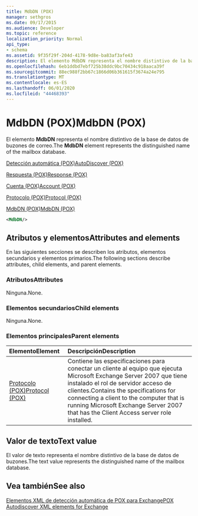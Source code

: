 ```yaml
---
title: MdbDN (POX)
manager: sethgros
ms.date: 09/17/2015
ms.audience: Developer
ms.topic: reference
localization_priority: Normal
api_type:
- schema
ms.assetid: 9f35f29f-204d-4178-9d8e-ba83af3afe43
description: El elemento MdbDN representa el nombre distintivo de la base de datos de buzones de correo.
ms.openlocfilehash: 6eb1ddbd7ebf725b38ddc9bc70434c918aaca39f
ms.sourcegitcommit: 88ec988f2bb67c1866d06b361615f3674a24e795
ms.translationtype: MT
ms.contentlocale: es-ES
ms.lasthandoff: 06/01/2020
ms.locfileid: "44468393"
---
```

# <a name="mdbdn-pox"></a><span data-ttu-id="400a1-103">MdbDN (POX)</span><span class="sxs-lookup"><span data-stu-id="400a1-103">MdbDN (POX)</span></span>

<span data-ttu-id="400a1-104">El elemento **MdbDN** representa el nombre distintivo de la base de datos de buzones de correo.</span><span class="sxs-lookup"><span data-stu-id="400a1-104">The **MdbDN** element represents the distinguished name of the mailbox database.</span></span> 
  
[<span data-ttu-id="400a1-105">Detección automática (POX)</span><span class="sxs-lookup"><span data-stu-id="400a1-105">AutoDiscover (POX)</span></span>](autodiscover-pox.md)
  
[<span data-ttu-id="400a1-106">Respuesta (POX)</span><span class="sxs-lookup"><span data-stu-id="400a1-106">Response (POX)</span></span>](response-pox.md)
  
[<span data-ttu-id="400a1-107">Cuenta (POX)</span><span class="sxs-lookup"><span data-stu-id="400a1-107">Account (POX)</span></span>](account-pox.md)
  
[<span data-ttu-id="400a1-108">Protocolo (POX)</span><span class="sxs-lookup"><span data-stu-id="400a1-108">Protocol (POX)</span></span>](protocol-pox.md)
  
[<span data-ttu-id="400a1-109">MdbDN (POX)</span><span class="sxs-lookup"><span data-stu-id="400a1-109">MdbDN (POX)</span></span>](mdbdn-pox.md)
  
```xml
<MdbDN/>
```

## <a name="attributes-and-elements"></a><span data-ttu-id="400a1-110">Atributos y elementos</span><span class="sxs-lookup"><span data-stu-id="400a1-110">Attributes and elements</span></span>

<span data-ttu-id="400a1-111">En las siguientes secciones se describen los atributos, elementos secundarios y elementos primarios.</span><span class="sxs-lookup"><span data-stu-id="400a1-111">The following sections describe attributes, child elements, and parent elements.</span></span>
  
### <a name="attributes"></a><span data-ttu-id="400a1-112">Atributos</span><span class="sxs-lookup"><span data-stu-id="400a1-112">Attributes</span></span>

<span data-ttu-id="400a1-113">Ninguna.</span><span class="sxs-lookup"><span data-stu-id="400a1-113">None.</span></span>
  
### <a name="child-elements"></a><span data-ttu-id="400a1-114">Elementos secundarios</span><span class="sxs-lookup"><span data-stu-id="400a1-114">Child elements</span></span>

<span data-ttu-id="400a1-115">Ninguna.</span><span class="sxs-lookup"><span data-stu-id="400a1-115">None.</span></span>
  
### <a name="parent-elements"></a><span data-ttu-id="400a1-116">Elementos principales</span><span class="sxs-lookup"><span data-stu-id="400a1-116">Parent elements</span></span>

|<span data-ttu-id="400a1-117">**Elemento**</span><span class="sxs-lookup"><span data-stu-id="400a1-117">**Element**</span></span>|<span data-ttu-id="400a1-118">**Descripción**</span><span class="sxs-lookup"><span data-stu-id="400a1-118">**Description**</span></span>|
|:-----|:-----|
|[<span data-ttu-id="400a1-119">Protocolo (POX)</span><span class="sxs-lookup"><span data-stu-id="400a1-119">Protocol (POX)</span></span>](protocol-pox.md) <br/> |<span data-ttu-id="400a1-120">Contiene las especificaciones para conectar un cliente al equipo que ejecuta Microsoft Exchange Server 2007 que tiene instalado el rol de servidor acceso de clientes.</span><span class="sxs-lookup"><span data-stu-id="400a1-120">Contains the specifications for connecting a client to the computer that is running Microsoft Exchange Server 2007 that has the Client Access server role installed.</span></span>  <br/> |
   
## <a name="text-value"></a><span data-ttu-id="400a1-121">Valor de texto</span><span class="sxs-lookup"><span data-stu-id="400a1-121">Text value</span></span>

<span data-ttu-id="400a1-122">El valor de texto representa el nombre distintivo de la base de datos de buzones.</span><span class="sxs-lookup"><span data-stu-id="400a1-122">The text value represents the distinguished name of the mailbox database.</span></span>
  
## <a name="see-also"></a><span data-ttu-id="400a1-123">Vea también</span><span class="sxs-lookup"><span data-stu-id="400a1-123">See also</span></span>



[<span data-ttu-id="400a1-124">Elementos XML de detección automática de POX para Exchange</span><span class="sxs-lookup"><span data-stu-id="400a1-124">POX Autodiscover XML elements for Exchange</span></span>](pox-autodiscover-xml-elements-for-exchange.md)


